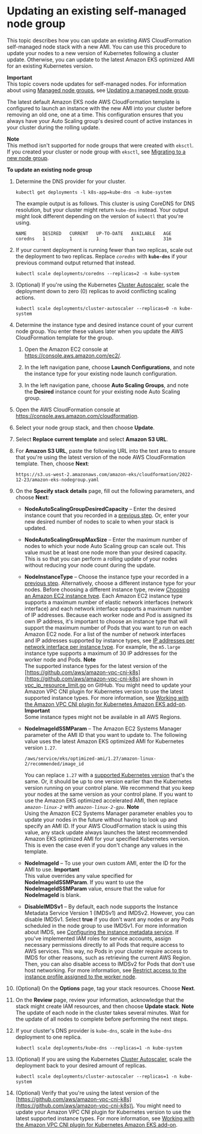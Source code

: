 # Updating an existing self\-managed node group<a name="update-stack"></a>

This topic describes how you can update an existing AWS CloudFormation self\-managed node stack with a new AMI\. You can use this procedure to update your nodes to a new version of Kubernetes following a cluster update\. Otherwise, you can update to the latest Amazon EKS optimized AMI for an existing Kubernetes version\.

**Important**  
This topic covers node updates for self\-managed nodes\. For information about using [Managed node groups](managed-node-groups.md), see [Updating a managed node group](update-managed-node-group.md)\.

The latest default Amazon EKS node AWS CloudFormation template is configured to launch an instance with the new AMI into your cluster before removing an old one, one at a time\. This configuration ensures that you always have your Auto Scaling group's desired count of active instances in your cluster during the rolling update\.

**Note**  
This method isn't supported for node groups that were created with `eksctl`\. If you created your cluster or node group with `eksctl`, see [Migrating to a new node group](migrate-stack.md)\.

**To update an existing node group**

1. Determine the DNS provider for your cluster\.

   ```
   kubectl get deployments -l k8s-app=kube-dns -n kube-system
   ```

   The example output is as follows\. This cluster is using CoreDNS for DNS resolution, but your cluster might return `kube-dns` instead\. Your output might look different depending on the version of `kubectl` that you're using\.

   ```
   NAME      DESIRED   CURRENT   UP-TO-DATE   AVAILABLE   AGE
   coredns   1         1         1            1           31m
   ```

1. If your current deployment is running fewer than two replicas, scale out the deployment to two replicas\. Replace *`coredns`* with **`kube-dns`** if your previous command output returned that instead\.

   ```
   kubectl scale deployments/coredns --replicas=2 -n kube-system
   ```

1. \(Optional\) If you're using the Kubernetes [Cluster Autoscaler](https://github.com/kubernetes/autoscaler/tree/master/cluster-autoscaler), scale the deployment down to zero \(0\) replicas to avoid conflicting scaling actions\.

   ```
   kubectl scale deployments/cluster-autoscaler --replicas=0 -n kube-system
   ```

1. <a name="existing-worker-settings-step"></a>Determine the instance type and desired instance count of your current node group\. You enter these values later when you update the AWS CloudFormation template for the group\.

   1. Open the Amazon EC2 console at [https://console\.aws\.amazon\.com/ec2/](https://console.aws.amazon.com/ec2/)\.

   1. In the left navigation pane, choose **Launch Configurations**, and note the instance type for your existing node launch configuration\.

   1. In the left navigation pane, choose **Auto Scaling Groups**, and note the **Desired** instance count for your existing node Auto Scaling group\.

1. Open the AWS CloudFormation console at [https://console\.aws\.amazon\.com/cloudformation](https://console.aws.amazon.com/cloudformation/)\.

1. Select your node group stack, and then choose **Update**\.

1. Select **Replace current template** and select **Amazon S3 URL**\.

1. For **Amazon S3 URL**, paste the following URL into the text area to ensure that you're using the latest version of the node AWS CloudFormation template\. Then, choose **Next**:

   ```
   https://s3.us-west-2.amazonaws.com/amazon-eks/cloudformation/2022-12-23/amazon-eks-nodegroup.yaml
   ```

1. On the **Specify stack details** page, fill out the following parameters, and choose **Next**:
   + **NodeAutoScalingGroupDesiredCapacity** – Enter the desired instance count that you recorded in a [previous step](#existing-worker-settings-step)\. Or, enter your new desired number of nodes to scale to when your stack is updated\.
   + **NodeAutoScalingGroupMaxSize** – Enter the maximum number of nodes to which your node Auto Scaling group can scale out\. This value must be at least one node more than your desired capacity\. This is so that you can perform a rolling update of your nodes without reducing your node count during the update\.
   + **NodeInstanceType** – Choose the instance type your recorded in a [previous step](#existing-worker-settings-step)\. Alternatively, choose a different instance type for your nodes\. Before choosing a different instance type, review [Choosing an Amazon EC2 instance type](choosing-instance-type.md)\. Each Amazon EC2 instance type supports a maximum number of elastic network interfaces \(network interface\) and each network interface supports a maximum number of IP addresses\. Because each worker node and Pod is assigned its own IP address, it's important to choose an instance type that will support the maximum number of Pods that you want to run on each Amazon EC2 node\. For a list of the number of network interfaces and IP addresses supported by instance types, see [ IP addresses per network interface per instance type](https://docs.aws.amazon.com/AWSEC2/latest/UserGuide/using-eni.html#AvailableIpPerENI)\. For example, the `m5.large` instance type supports a maximum of 30 IP addresses for the worker node and Pods\.
**Note**  
The supported instance types for the latest version of the [https://github.com/aws/amazon-vpc-cni-k8s](https://github.com/aws/amazon-vpc-cni-k8s) are shown in [vpc\_ip\_resource\_limit\.go](https://github.com/aws/amazon-vpc-cni-k8s/blob/master/pkg/awsutils/vpc_ip_resource_limit.go) on GitHub\. You might need to update your Amazon VPC CNI plugin for Kubernetes version to use the latest supported instance types\. For more information, see [Working with the Amazon VPC CNI plugin for Kubernetes Amazon EKS add\-on](managing-vpc-cni.md)\.
**Important**  
Some instance types might not be available in all AWS Regions\.
   + **NodeImageIdSSMParam** – The Amazon EC2 Systems Manager parameter of the AMI ID that you want to update to\. The following value uses the latest Amazon EKS optimized AMI for Kubernetes version `1.27`\.

     ```
     /aws/service/eks/optimized-ami/1.27/amazon-linux-2/recommended/image_id
     ```

     You can replace `1.27` with a [supported Kubernetes version](platform-versions.md) that's the same\. Or, it should be up to one version earlier than the Kubernetes version running on your control plane\. We recommend that you keep your nodes at the same version as your control plane\. If you want to use the Amazon EKS optimized accelerated AMI, then replace *`amazon-linux-2`* with *`amazon-linux-2-gpu`*\.
**Note**  
Using the Amazon EC2 Systems Manager parameter enables you to update your nodes in the future without having to look up and specify an AMI ID\. If your AWS CloudFormation stack is using this value, any stack update always launches the latest recommended Amazon EKS optimized AMI for your specified Kubernetes version\. This is even the case even if you don't change any values in the template\.
   + **NodeImageId** – To use your own custom AMI, enter the ID for the AMI to use\.
**Important**  
This value overrides any value specified for **NodeImageIdSSMParam**\. If you want to use the **NodeImageIdSSMParam** value, ensure that the value for **NodeImageId** is blank\.
   + **DisableIMDSv1** – By default, each node supports the Instance Metadata Service Version 1 \(IMDSv1\) and IMDSv2\. However, you can disable IMDSv1\. Select **true** if you don't want any nodes or any Pods scheduled in the node group to use IMDSv1\. For more information about IMDS, see [Configuring the instance metadata service](https://docs.aws.amazon.com/AWSEC2/latest/UserGuide/configuring-instance-metadata-service.html)\. If you've implemented IAM roles for service accounts, assign necessary permissions directly to all Pods that require access to AWS services\. This way, no Pods in your cluster require access to IMDS for other reasons, such as retrieving the current AWS Region\. Then, you can also disable access to IMDSv2 for Pods that don't use host networking\. For more information, see [Restrict access to the instance profile assigned to the worker node](https://aws.github.io/aws-eks-best-practices/security/docs/iam/#restrict-access-to-the-instance-profile-assigned-to-the-worker-node)\. 

1. \(Optional\) On the **Options** page, tag your stack resources\. Choose **Next**\.

1. On the **Review** page, review your information, acknowledge that the stack might create IAM resources, and then choose **Update stack**\.
**Note**  
The update of each node in the cluster takes several minutes\. Wait for the update of all nodes to complete before performing the next steps\.

1. If your cluster's DNS provider is `kube-dns`, scale in the `kube-dns` deployment to one replica\.

   ```
   kubectl scale deployments/kube-dns --replicas=1 -n kube-system
   ```

1. \(Optional\) If you are using the Kubernetes [Cluster Autoscaler](https://github.com/kubernetes/autoscaler/tree/master/cluster-autoscaler), scale the deployment back to your desired amount of replicas\.

   ```
   kubectl scale deployments/cluster-autoscaler --replicas=1 -n kube-system
   ```

1. \(Optional\) Verify that you're using the latest version of the [https://github.com/aws/amazon-vpc-cni-k8s](https://github.com/aws/amazon-vpc-cni-k8s)\. You might need to update your Amazon VPC CNI plugin for Kubernetes version to use the latest supported instance types\. For more information, see [Working with the Amazon VPC CNI plugin for Kubernetes Amazon EKS add\-on](managing-vpc-cni.md)\.